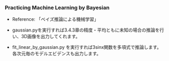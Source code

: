 ### Practicing Machine Learning by Bayesian

- Reference: 「ベイズ推論による機械学習」

- gaussian.pyを実行すれば3.4.3章の精度・平均ともに未知の場合の推論を行い、3D画像を出力してくれます。
- fit_linear_by_gaussian.py を実行すれば3sinx関数を多項式で推論します。各次元毎のモデルエビデンスも出力します。
